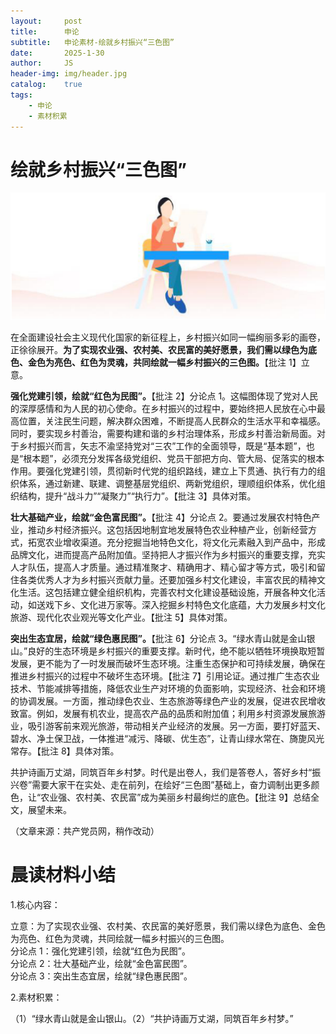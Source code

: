 ```yaml
---
layout:     post
title:      申论
subtitle:   申论素材-绘就乡村振兴“三色图”
date:       2025-1-30
author:     JS
header-img: img/header.jpg
catalog:    true
tags:
    - 申论
    - 素材积累
---
```


# 绘就乡村振兴“三色图”  

![](https://raw.githubusercontent.com/about300/about300.github.io/master/img/sucai.jpg)  

在全面建设社会主义现代化国家的新征程上，乡村振兴如同一幅绚丽多彩的画卷，正徐徐展开。**为了实现农业强、农村美、农民富的美好愿景，我们需以绿色为底色、金色为亮色、红色为灵魂，共同绘就一幅乡村振兴的三色图。**【批注 1】立意。  

**强化党建引领，绘就“红色为民图”。**【批注 2】分论点 1。这幅图体现了党对人民的深厚感情和为人民的初心使命。在乡村振兴的过程中，要始终把人民放在心中最高位置，关注民生问题，解决群众困难，不断提高人民群众的生活水平和幸福感。同时，要实现乡村善治，需要构建和谐的乡村治理体系，形成乡村善治新局面。对于乡村振兴而言，矢志不渝坚持党对“三农”工作的全面领导，既是“基本题”，也是“根本题”，必须充分发挥各级党组织、党员干部把方向、管大局、促落实的根本作用。要强化党建引领，贯彻新时代党的组织路线，建立上下贯通、执行有力的组织体系，通过新建、联建、调整基层党组织、两新党组织，理顺组织体系，优化组织结构，提升“战斗力”“凝聚力”“执行力”。【批注 3】具体对策。  

**壮大基础产业，绘就“金色富民图”。**【批注 4】分论点 2。要通过发展农村特色产业，推动乡村经济振兴。这包括因地制宜地发展特色农业种植产业，创新经营方式，拓宽农业增收渠道。充分挖掘当地特色文化，将文化元素融入到产品中，形成品牌文化，进而提高产品附加值。坚持把人才振兴作为乡村振兴的重要支撑，充实人才队伍，提高人才质量。通过精准聚才、精确用才、精心留才等方式，吸引和留住各类优秀人才为乡村振兴贡献力量。还要加强乡村文化建设，丰富农民的精神文化生活。这包括建立健全组织机构，完善农村文化建设基础设施，开展各种文化活动，如送戏下乡、文化进万家等。深入挖掘乡村特色文化底蕴，大力发展乡村文化旅游、现代化农业观光等文化产业。【批注 5】具体对策。  

**突出生态宜居，绘就“绿色惠民图”。**【批注 6】分论点 3。“绿水青山就是金山银山。”良好的生态环境是乡村振兴的重要支撑。新时代，绝不能以牺牲环境换取短暂发展，更不能为了一时发展而破坏生态环境。注重生态保护和可持续发展，确保在推进乡村振兴的过程中不破坏生态环境。【批注 7】引用论证。通过推广生态农业技术、节能减排等措施，降低农业生产对环境的负面影响，实现经济、社会和环境的协调发展。一方面，推动绿色农业、生态旅游等绿色产业的发展，促进农民增收致富。例如，发展有机农业，提高农产品的品质和附加值；利用乡村资源发展旅游业，吸引游客前来观光旅游，带动相关产业经济的发展。另一方面，要打好蓝天、碧水、净土保卫战，一体推进“减污、降碳、优生态”，让青山绿水常在、旖旎风光常存。【批注 8】具体对策。  

共护诗画万丈湖，同筑百年乡村梦。时代是出卷人，我们是答卷人，答好乡村“振兴卷”需要大家干在实处、走在前列，在绘好“三色图”基础上，奋力调制出更多颜色，让“农业强、农村美、农民富”成为美丽乡村最绚烂的底色。【批注 9】总结全文，展望未来。  

（文章来源：共产党员网，稍作改动）  

# 晨读材料小结  

1.核心内容：  

立意：为了实现农业强、农村美、农民富的美好愿景，我们需以绿色为底色、金色为亮色、红色为灵魂，共同绘就一幅乡村振兴的三色图。  
分论点 1：强化党建引领，绘就“红色为民图”。  
分论点 2：壮大基础产业，绘就“金色富民图”。  
分论点 3：突出生态宜居，绘就“绿色惠民图”。  

2.素材积累：  

（1）“绿水青山就是金山银山。（2）“共护诗画万丈湖，同筑百年乡村梦。”  
